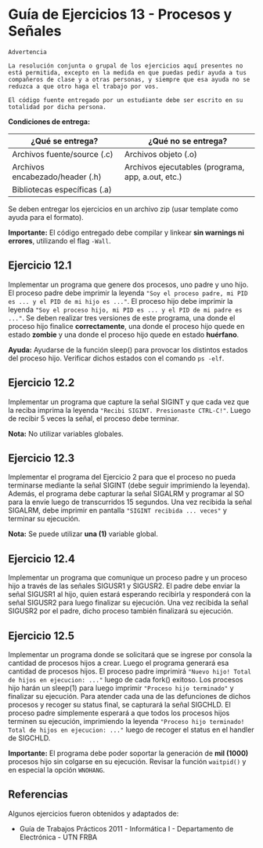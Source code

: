 # Guía de Ejercicios 13 - Procesos y Señales

```
Advertencia

La resolución conjunta o grupal de los ejercicios aquí presentes no está permitida, excepto en la medida en que puedas pedir ayuda a tus compañeros de clase y a otras personas, y siempre que esa ayuda no se reduzca a que otro haga el trabajo por vos.

El código fuente entregado por un estudiante debe ser escrito en su totalidad por dicha persona.
```

**Condiciones de entrega:**

| **¿Qué se entrega?**            | **¿Qué no se entrega?**                           |
| ----                            |   ----                                            |
| Archivos fuente/source (.c)     | Archivos objeto (.o)                              |
| Archivos encabezado/header (.h) | Archivos ejecutables (programa, app, a.out, etc.) |
| Bibliotecas específicas (.a)    |                                                   |

Se deben entregar los ejercicios en un archivo zip (usar template como ayuda para el formato).

**Importante:** El código entregado debe compilar y linkear **sin warnings ni errores**, utilizando el flag `-Wall`.

## Ejercicio 12.1
Implementar un programa que genere dos procesos, uno padre y uno hijo. El proceso padre debe imprimir la leyenda `"Soy el proceso padre, mi PID es ... y el PID de mi hijo es ..."`. El proceso hijo debe imprimir la leyenda `"Soy el proceso hijo, mi PID es ... y el PID de mi padre es ..."`. Se deben realizar tres versiones de este programa, una donde el proceso hijo finalice **correctamente**, una donde el proceso hijo quede en estado **zombie** y una donde el proceso hijo quede en estado **huérfano**.

**Ayuda:** Ayudarse de la función sleep() para provocar los distintos estados del proceso hijo. Verificar dichos estados con el comando `ps -elf`.

## Ejercicio 12.2
Implementar un programa que capture la señal SIGINT y que cada vez que la reciba imprima la leyenda `"Recibi SIGINT. Presionaste CTRL-C!"`. Luego de recibir 5 veces la señal, el proceso debe terminar.

**Nota:** No utilizar variables globales.

## Ejercicio 12.3
Implementar el programa del Ejercicio 2 para que el proceso no pueda terminarse mediante la señal SIGINT (debe seguir imprimiendo la leyenda). Además, el programa debe capturar la señal SIGALRM y programar al SO para la envíe luego de transcurridos 15 segundos. Una vez recibida la señal SIGALRM, debe imprimir en pantalla `"SIGINT recibida ... veces"` y terminar su ejecución.

**Nota:** Se puede utilizar **una (1)** variable global.

## Ejercicio 12.4
Implementar un programa que comunique un proceso padre y un proceso hijo a través de las señales SIGUSR1 y SIGUSR2. El padre debe enviar la señal SIGUSR1 al hijo, quien estará esperando recibirla y responderá con la señal SIGUSR2 para luego finalizar su ejecución. Una vez recibida la señal SIGUSR2 por el padre, dicho proceso también finalizará su ejecución.

## Ejercicio 12.5
Implementar un programa donde se solicitará que se ingrese por consola la cantidad de procesos hijos a crear. Luego el programa generará esa cantidad de procesos hijos. El proceso padre imprimirá `"Nuevo hijo! Total de hijos en ejecucion: ..."` luego de cada fork() exitoso. Los procesos hijo harán un sleep(1) para luego imprimir `"Proceso hijo terminado"` y finalizar su ejecución. Para atender cada una de las defunciones de dichos procesos y recoger su status final, se capturará la señal SIGCHLD. El proceso padre simplemente esperará a que todos los procesos hijos terminen su ejecución, imprimiendo la
leyenda `"Proceso hijo terminado! Total de hijos en ejecucion: ..."` luego de recoger el status en el handler de SIGCHLD. 

**Importante:** El programa debe poder soportar la generación de **mil (1000)** procesos hijo sin colgarse en su ejecución. Revisar la función `waitpid()` y en especial la opción `WNOHANG`.

## Referencias
Algunos ejercicios fueron obtenidos y adaptados de:
- Guía de Trabajos Prácticos 2011 - Informática I - Departamento de Electrónica - UTN FRBA

